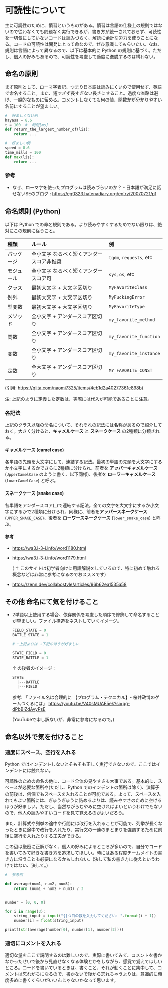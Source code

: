 # 可読性について

主に可読性のために、慣習というものがある。慣習は言語の仕様上の規則ではないので従わなくても問題なく実行できるが、書き方が統一されておらず、可読性を一切気にしていないコードは読みづらく、解読に余計な労力を使うことになる。コードの可読性は開発にとって命なので、ぜひ意識してもらいたい。なお、規則は言語によって異なるので、以下は基本的に Python の規則に基づく。ただし、個人の好みもあるので、可読性を考慮して適度に逸脱するのは構わない。

## 命名の原則

まず原則として、ローマ字表記、つまり日本語は読みにくいので使用せず、英語で命名すること。また、短すぎず長すぎない長さにすること。過度な省略は避け、一般的なものに留める。コメントしなくても何の値、関数かが分かりやすい名前にすることが望ましい。

```python
#  好ましくない例
hayasa = 8.6
t = 100  #  時刻[ms]
def return_the_largest_number_of(lis):
    return ...

#  好ましい例
speed = 8.6
time_mills = 100
def max(lis):
    return ...
```

### 参考

- なぜ、ローマ字を使ったプログラムは読みづらいのか？ - 日本語が満足に話せないSEのブログ : https://eg0323.hatenadiary.org/entry/20070721/p1

## 命名規則 (Python)

以下は Python での命名規則である。より読みやすくするためでない限りは、絶対にこの規則に従うこと。

| 種類 | ルール | 例 |
|:-----|:------|:---|
| パッケージ | 全小文字 なるべく短くアンダースコア非推奨 | `tqdm`, `requests`, etc |
| モジュール | 全小文字 なるべく短くアンダースコア可 | `sys`, `os`, etc |
| クラス | 最初大文字 + 大文字区切り | `MyFavoriteClass` |
| 例外 | 最初大文字 + 大文字区切り | `MyFuckingError` |
| 型変数 | 最初大文字 + 大文字区切り | `MyFavoriteType` |
| メソッド | 全小文字 + アンダースコア区切り | `my_favorite_method` |
| 関数 | 全小文字 + アンダースコア区切り | `my_favorite_function` |
| 変数 | 全小文字 + アンダースコア区切り | `my_favorite_instance` |
| 定数 | 全大文字 + アンダースコア区切り | `MY_FAVORITE_CONST` |

(引用: https://qiita.com/naomi7325/items/4eb1d2a40277361e898b)

注: 上記のように定義した定数は、実際には代入が可能であることに注意。

### 各記法

上記のクラス以降の命名について、それぞれの記法には名称があるので紹介しておく。大きく分けると、**キャメルケース** と **スネークケース** の2種類に分類される。

#### キャメルケース (camel case)

各単語の先頭を大文字にして、連結する記法。最初の単語の先頭を大文字にするか小文字にするかでさらに2種類に分けられ、前者を **アッパーキャメルケース** (`UpperCamelCase` のように書く、以下同様)、後者を **ローワーキャメルケース** (`lowerCamelCase`) と呼ぶ。

#### スネークケース (snake case)

各単語をアンダースコア(`_`)で連結する記法。全ての文字を大文字にするか小文字にするかで2種類に分けられ、同様に、前者を**アッパースネークケース** (`UPPER_SNAKE_CASE`)、後者を **ローワースネークケース** (`lower_snake_case`) と呼ぶ。

#### 参考

- https://wa3.i-3-i.info/word1180.html

- https://wa3.i-3-i.info/word1179.html

    ( ↑ このサイトは初学者向けに用語解説をしているので、特に初めて触れる概念などは非常に参考になるのでおススメです)

- https://zenn.dev/collabostyle/articles/96b62ea1535a58

## その他 命名にて気を付けること

- 2単語以上使用する場合、依存関係を考慮した順序で修飾して命名することが望ましい。ファイル構造をネストしていくイメージ。

    ```python
    FIELD_STATE = 0
    BATTLE_STATE = 1

    # ↑上記よりは ↓下記のほうが好ましい

    STATE_FIELD = 0
    STATE_BATTLE = 1
    ```

    ↑ の後者のイメージ :

    ```python
    STATE
      |---BATTLE
      |---FIELD
    ```

    参考: 「ファイル名は合理的に 【プログラム・テクニカル】- 桜井政博のゲームつくるには」 https://youtu.be/V40sMUAE5ek?si=gg-dPbBIZdAvyPsE

    (YouTubeで申し訳ないが、非常に参考になるので。)

## 命名以外で気を付けること

### 適度にスペース、空行を入れる

Python ではインデントしないとそもそも正しく実行できないので、ここではインデントには触れない。

可読性のための命名の他に、コード全体の見やすさも大事である。基本的に、スペースが必要な箇所や(ただし、Python でのインデントの箇所は除く)、演算子の前後は、何個でもスペースを入れることが可能である。よって、スペースを入れてもよい箇所には、ぎゅうぎゅうに詰めるよりは、読みやすさのために空けるほうが好ましい。ただし、当然ながらむやみに空ければよいというわけでもないので、他人の読みやすいコードを見て覚えるのがよいだろう。

また、計算式や列挙の途中や行間には改行を入れることが可能で、列挙が長くなったときに途中で改行を入れたり、実行文の一連のまとまりを強調するために前後に空行を入れたりする工夫ができる。

この辺は厳密に正解がなく、個人の好みによるところが多いので、自分でコードを書いてみて好きな書き方を追求してほしい。時にはある程度チームメイトの書き方に沿うことも必要になるかもしれない。(決して私の書き方に従えというわけではない、決して。)

```python
#  参考例

def average(num1, num2, num3):
    return (num1 + num2 + num3) / 3


number = [0, 0, 0]

for i in range(3):
    string_input = input("{}つ目の数を入力してください: ".format(i + 1))
    number[i] = float(string_input)

printf(str(average(number[0], number[1], number[2])))
```

### 適切にコメントを入れる

適切な量をここで説明するのは難しいので、実際に書いてみて、コメントを書かなかったせいで後から見直せなくなる体験とかをしながら、感覚で覚えてほしいところ。コードを書いているときは、書くこと、それが動くことに集中して、コメントは忘れがちになるので、書かないで後から忘れちゃうよりは、意識的に頻度多めに書くくらいがいいんじゃないかなって思います。
